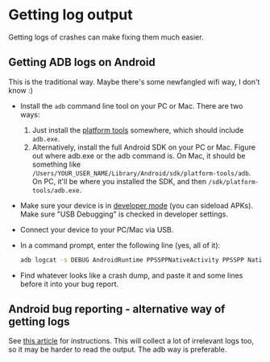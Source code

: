 # Getting log output

Getting logs of crashes can make fixing them much easier.

## Getting ADB logs on Android

This is the traditional way. Maybe there's some newfangled wifi way, I don't know :)

* Install the `adb` command line tool on your PC or Mac. There are two ways:
  1. Just install the [platform tools](https://developer.android.com/tools/releases/platform-tools) somewhere, which should include `adb.exe`.
  2. Alternatively, install the full Android SDK on your PC or Mac. Figure out where adb.exe or the adb command is. On Mac, it should be something like `/Users/YOUR_USER_NAME/Library/Android/sdk/platform-tools/adb`. On PC, it'll be where you installed the SDK, and then `/sdk/platform-tools/adb.exe`.
* Make sure your device is in [developer mode](https://www.digitaltrends.com/mobile/how-to-get-developer-options-on-android/) (you can sideload APKs). Make sure "USB Debugging" is checked in developer settings.
* Connect your device to your PC/Mac via USB.
* In a command prompt, enter the following line (yes, all of it):

    ```cmd
    adb logcat -s DEBUG AndroidRuntime PPSSPPNativeActivity PPSSPP NativeGLView NativeRenderer NativeSurfaceView PowerSaveModeReceiver InputDeviceState PpssppActivity CameraHelper
    ```

* Find whatever looks like a crash dump, and paste it and some lines before it into your bug report.

## Android bug reporting - alternative way of getting logs

See [this article](thttps://academy.test.io/en/articles/2541912-crash-logs-on-mobile-devices) for instructions. This will collect a lot of irrelevant logs too, so it may be harder to read the output. The adb way is preferable.